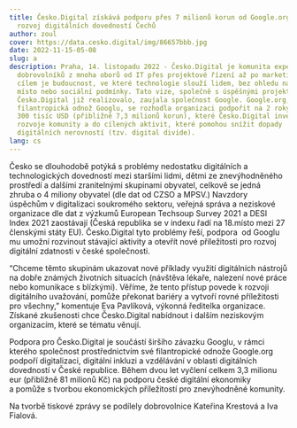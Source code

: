 ```yaml
---
title: Česko.Digital získává podporu přes 7 milionů korun od Google.org na
  rozvoj digitálních dovedností Čechů
author: zoul
cover: https://data.cesko.digital/img/86657bbb.jpg
date: 2022-11-15-05-08
slug: a
description: Praha, 14. listopadu 2022 - Česko.Digital je komunita expertních
  dobrovolníků z mnoha oborů od IT přes projektové řízení až po marketing. Jejím
  cílem je budoucnost, ve které technologie slouží lidem, bez ohledu na čas,
  místo nebo sociální podmínky. Tato vize, společně s úspěšnými projekty, které
  Česko.Digital již realizovalo, zaujala společnost Google. Google.org,
  filantropická odnož Googlu, se rozhodla organizaci podpořit na 2 roky částkou
  300 tisíc USD (přibližně 7,3 milionů korun), které Česko.Digital investuje do
  rozvoje komunity a do cílených aktivit, které pomohou snížit dopady
  digitálních nerovností (tzv. digital divide).
lang: cs
---
```

<!--StartFragment-->

Česko se dlouhodobě potýká s problémy nedostatku digitálních a technologických dovedností mezi staršími lidmi, dětmi ze znevýhodněného prostředí a dalšími zranitelnými skupinami obyvatel, celkově se jedná zhruba o 4 miliony obyvatel (dle dat od CZSO a MPSV.) Navzdory úspěchům v digitalizaci soukromého sektoru, veřejná správa a neziskové organizace dle dat z výzkumů European Techsoup Survey 2021 a DESI Index 2021 zaostávají (Česká republika se v indexu řadí na 18.místo mezi 27 členskými státy EU). Česko.Digital tyto problémy řeší, podpora  od Googlu mu umožní rozvinout stávající aktivity a otevřít nové příležitosti pro rozvoj digitální zdatnosti v české společnosti.

“Chceme těmto skupinám ukazovat nové příklady využití digitálních nástrojů na dobře známých životních situacích (návštěva lékaře, nalezení nové práce nebo komunikace s blízkými). Věříme, že tento přístup povede k rozvoji digitálního uvažování, pomůže překonat bariéry a vytvoří rovné příležitosti pro všechny,” komentuje Eva Pavlíková, výkonná ředitelka organizace. Získané zkušenosti chce Česko.Digital nabídnout i dalším neziskovým organizacím, které se tématu věnují.

Podpora pro Česko.Digital je součástí širšího závazku Googlu, v rámci kterého společnost prostřednictvím své filantropické odnože Google.org podpoří digitalizaci, digitální inkluzi a vzdělávání v oblasti digitálních dovedností v České republice. Během dvou let vyčlení celkem 3,3 milionu eur (přibližně 81 milionů Kč) na podporu české digitální ekonomiky a pomůže s tvorbou ekonomických příležitostí pro znevýhodněné komunity.

N﻿a tvorbě tiskové zprávy se podílely dobrovolnice Kateřina Krestová a Iva Fialová.

<!--EndFragment-->